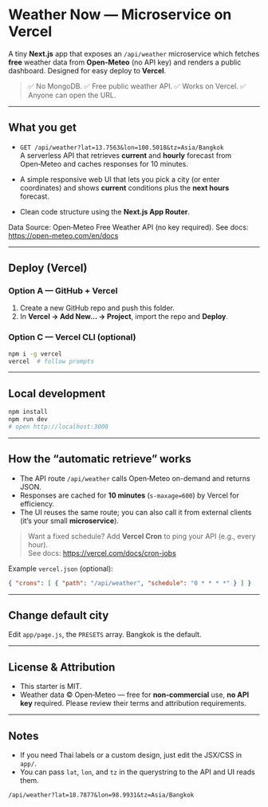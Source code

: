 # Weather Now — Microservice on Vercel 

A tiny **Next.js** app that exposes an `/api/weather` microservice which fetches **free** weather data from **Open‑Meteo** (no API key) and renders a public dashboard. Designed for easy deploy to **Vercel**.

> ✅ No MongoDB. ✅ Free public weather API. ✅ Works on Vercel. ✅ Anyone can open the URL.

---

## What you get

- `GET /api/weather?lat=13.7563&lon=100.5018&tz=Asia/Bangkok`  
  A serverless API that retrieves **current** and **hourly** forecast from Open‑Meteo and caches responses for 10 minutes.

- A simple responsive web UI that lets you pick a city (or enter coordinates) and shows **current** conditions plus the **next hours** forecast.

- Clean code structure using the **Next.js App Router**.

Data Source: Open‑Meteo Free Weather API (no key required). See docs: https://open-meteo.com/en/docs

---

## Deploy (Vercel)

### Option A — GitHub + Vercel
1. Create a new GitHub repo and push this folder.
2. In **Vercel → Add New… → Project**, import the repo and **Deploy**.

### Option C — Vercel CLI (optional)
```bash
npm i -g vercel
vercel  # follow prompts
```

---

## Local development

```bash
npm install
npm run dev
# open http://localhost:3000
```

---

## How the “automatic retrieve” works

- The API route `/api/weather` calls Open‑Meteo on-demand and returns JSON.
- Responses are cached for **10 minutes** (`s-maxage=600`) by Vercel for efficiency.
- The UI reuses the same route; you can also call it from external clients (it’s your small **microservice**).

> Want a fixed schedule? Add **Vercel Cron** to ping your API (e.g., every hour).  
> See docs: https://vercel.com/docs/cron-jobs

Example `vercel.json` (optional):
```json
{ "crons": [ { "path": "/api/weather", "schedule": "0 * * * *" } ] }
```

---

## Change default city

Edit `app/page.js`, the `PRESETS` array. Bangkok is the default.

---

## License & Attribution

- This starter is MIT.  
- Weather data © Open‑Meteo — free for **non‑commercial** use, **no API key** required. Please review their terms and attribution requirements.

---

## Notes

- If you need Thai labels or a custom design, just edit the JSX/CSS in `app/`.
- You can pass `lat`, `lon`, and `tz` in the querystring to the API and UI reads them.

```
/api/weather?lat=18.7877&lon=98.9931&tz=Asia/Bangkok
```
